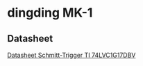 # dingding MK-1

## Datasheet

[Datasheet Schmitt-Trigger TI 74LVC1G17DBV](https://www.ti.com/lit/ds/symlink/sn74lvc1g17.pdf?ts=1686403713606&ref_url=https%253A%252F%252Fwww.ti.com%252Fproduct%252FSN74LVC1G17%253Futm_source%253Dgoogle%2526utm_medium%253Dcpc%2526utm_campaign%253Dti-null-null-xref-cpc-pf-google-wwe%2526utm_content%253Dxref%2526ds_k%253D%257B_dssearchterm%257D%2526DCM%253Dyes%2526gclid%253DCjwKCAjwvpCkBhB4EiwAujULMtWOUWTHwi7Jq7ywn2UDECD3lIOIAvAwsFNQsRA-Z1MjVUTsUVo3yBoCRGMQAvD_BwE%2526gclsrc%253Daw.ds)

